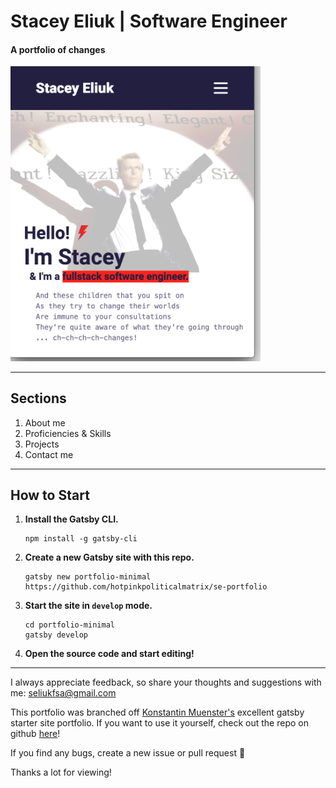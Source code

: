 # Stacey Eliuk | Software Engineer

#### A portfolio of changes

<img src="screenshot.png" alt="Stacey Eliuk Portfolio Screenshot" width="400" />

---

## Sections

1. About me
2. Proficiencies & Skills
3. Projects
4. Contact me

---

## How to Start

1. **Install the Gatsby CLI.**

   ```
   npm install -g gatsby-cli

   ```

2. **Create a new Gatsby site with this repo.**

   ```
   gatsby new portfolio-minimal https://github.com/hotpinkpoliticalmatrix/se-portfolio
   ```

3. **Start the site in `develop` mode.**

   ```
   cd portfolio-minimal
   gatsby develop
   ```

4. **Open the source code and start editing!**

---

I always appreciate feedback, so share your thoughts and suggestions with me: [seliukfsa@gmail.com](mailto:seliukfsa@gmail.com)

This portfolio was branched off [Konstantin Muenster's](https://www.konstantin.digital/) excellent gatsby starter site portfolio. If you want to use it yourself, check out the repo on github [here](https://github.com/konstantinmuenster/gatsby-starter-portfolio-minimal)!

If you find any bugs, create a new issue or pull request 🙏

Thanks a lot for viewing!
